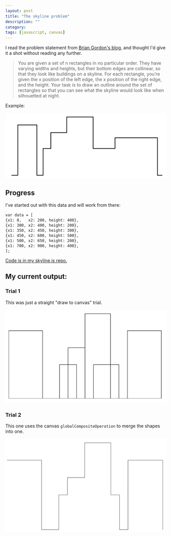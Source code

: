 ```yaml
---
layout: post
title: "The skyline problem"
description: ""
category:
tags: [javascript, canvas]
---
```


I read the problem statement from [Brian Gordon's blog](https://briangordon.github.io/2014/08/the-skyline-problem.html),
and thought I'd give it a shot without reading any further.

> You are given a set of n rectangles in no particular order.
> They have varying widths and heights, but their bottom edges are
> collinear, so that they look like buildings on a skyline.
> For each rectangle, you’re given the x position of the left edge,
> the x position of the right edge, and the height. Your task is to draw an
> outline around the set of rectangles so that you can see what the skyline
> would look like when silhouetted at night.

Example:

<img src="/assets/photos/skyline/The_skyline_problem.png" />


## Progress

I've started out with this data and will work from there:

    var data = [
    {x1: 0,   x2: 200, height: 400},
    {x1: 300, x2: 400, height: 200},
    {x1: 350, x2: 450, height: 300},
    {x1: 450, x2: 600, height: 500},
    {x1: 500, x2: 650, height: 200},
    {x1: 700, x2: 900, height: 400},
    ];

[Code is in my skyline.js repo.](https://github.com/cfurrow/skyline.js)

## My current output:

### Trial 1
This was just a straight "draw to canvas" trial.

<img src="/assets/photos/skyline/skyline_trial1.png" />

### Trial 2
This one uses the canvas `globalCompositeOperation` to merge the shapes into one.

<img src="/assets/photos/skyline/skyline_trial2.png" />
